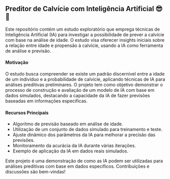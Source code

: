 ##  **Preditor de Calvície com Inteligência Artificial** 😎🚀

Este repositório contém um estudo exploratório que emprega técnicas de Inteligência Artificial (IA) para investigar a possibilidade de prever a calvície com base na análise de idade. O estudo visa oferecer insights iniciais sobre a relação entre idade e propensão à calvície, usando a IA como ferramenta de análise e previsão.

####  **Motivação** 

O estudo busca compreender se existe um padrão discernível entre a idade de um indivíduo e a probabilidade de calvície, aplicando técnicas de IA para análises preditivas preliminares. O projeto tem como objetivo demonstrar o processo de construção e avaliação de um modelo de IA com base em dados simulados, destacando a capacidade da IA de fazer previsões baseadas em informações específicas.



####  **Recursos Principais** 
- Algoritmo de previsão baseado em análise de idade.
- Utilização de um conjunto de dados simulado para treinamento e teste.
- Ajuste dinâmico dos parâmetros da IA para melhorar a precisão das previsões.
- Monitoramento da acurácia da IA durante várias iterações.
- Exemplo de aplicação da IA em dados reais simulados.

Este projeto é uma demonstração de como as IA podem ser utilizadas para análises preditivas com base em dados específicos. Contribuições e discussões são bem-vindas!
